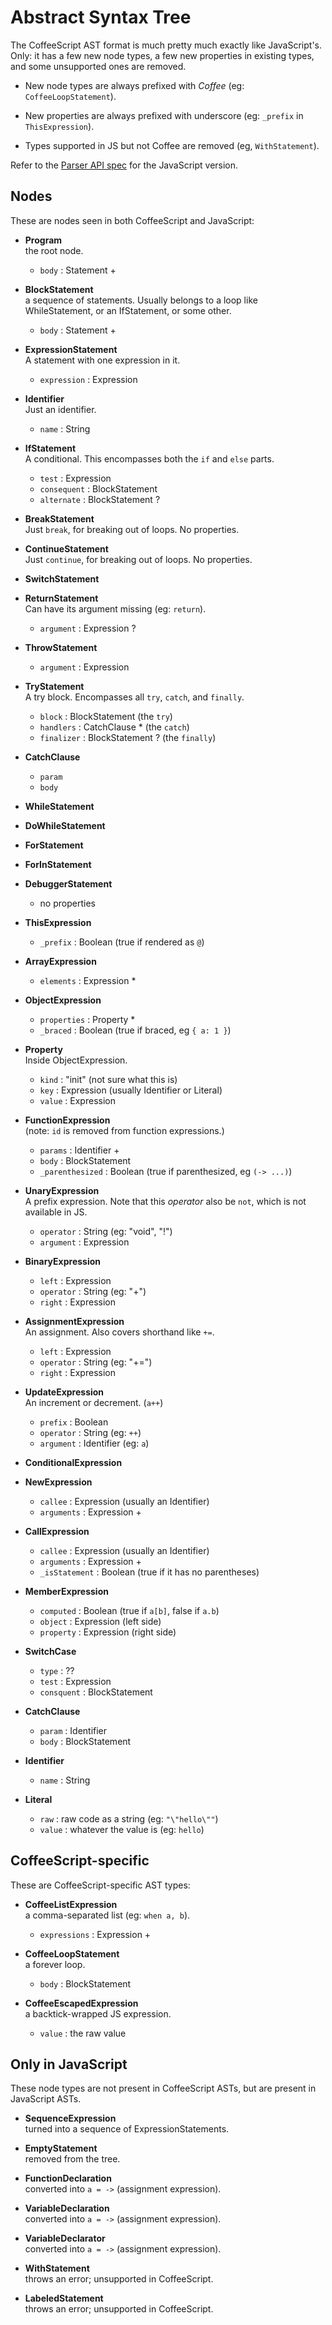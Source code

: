 Abstract Syntax Tree
====================

The CoffeeScript AST format is much pretty much exactly like JavaScript's. Only:
it has a few new node types, a few new properties in existing types, and some
unsupported ones are removed.

- New node types are always prefixed with *Coffee* (eg: `CoffeeLoopStatement`).

- New properties are always prefixed with underscore (eg: `_prefix` in
  `ThisExpression`).

- Types supported in JS but not Coffee are removed (eg, `WithStatement`).

Refer to the [Parser API spec] for the JavaScript version.

Nodes
-----

These are nodes seen in both CoffeeScript and JavaScript:

 - __Program__<br>
   the root node.

   - `body` : Statement +

 - __BlockStatement__<br>
   a sequence of statements. Usually belongs to a loop like WhileStatement, or 
   an IfStatement, or some other.

   - `body` : Statement +

 - __ExpressionStatement__<br>
   A statement with one expression in it.

   - `expression` : Expression

 - __Identifier__<br>
   Just an identifier.

   - `name` : String

 - __IfStatement__<br>
   A conditional. This encompasses both the `if` and `else` parts.

   - `test` : Expression
   - `consequent` : BlockStatement
   - `alternate` : BlockStatement ?

 - __BreakStatement__<br>
   Just `break`, for breaking out of loops. No properties.

 - __ContinueStatement__<br>
   Just `continue`, for breaking out of loops. No properties.

 - __SwitchStatement__

 - __ReturnStatement__<br>
   Can have its argument missing (eg: `return`).

   - `argument` : Expression ?

 - __ThrowStatement__
   - `argument` : Expression

 - __TryStatement__<br>
   A try block. Encompasses all `try`, `catch`, and `finally`.

   - `block` : BlockStatement (the `try`)
   - `handlers` : CatchClause * (the `catch`)
   - `finalizer` : BlockStatement ? (the `finally`)

 - __CatchClause__<br>
   - `param`
   - `body`

 - __WhileStatement__

 - __DoWhileStatement__

 - __ForStatement__

 - __ForInStatement__

 - __DebuggerStatement__
   - no properties

 - __ThisExpression__
   - `_prefix` : Boolean (true if rendered as `@`)

 - __ArrayExpression__
   - `elements` : Expression *

 - __ObjectExpression__
   - `properties` : Property *
   - `_braced` : Boolean (true if braced, eg `{ a: 1 }`)

 - __Property__<br>
   Inside ObjectExpression.

   - `kind` : "init" (not sure what this is)
   - `key` : Expression (usually Identifier or Literal)
   - `value` : Expression

 - __FunctionExpression__<br>
   (note: `id` is removed from function expressions.)

   - `params` : Identifier +
   - `body` : BlockStatement
   - `_parenthesized` : Boolean (true if parenthesized, eg `(-> ...)`)

 - __UnaryExpression__<br>
   A prefix expression. Note that this *operator* also be `not`, which is not
   available in JS.

   - `operator` : String (eg: "void", "!")
   - `argument` : Expression

 - __BinaryExpression__
   - `left` : Expression
   - `operator` : String (eg: "+")
   - `right` : Expression

 - __AssignmentExpression__<br>
   An assignment. Also covers shorthand like `+=`.

   - `left` : Expression
   - `operator` : String (eg: "+=")
   - `right` : Expression

 - __UpdateExpression__<br>
   An increment or decrement. (`a++`)

   - `prefix` : Boolean
   - `operator` : String (eg: `++`)
   - `argument` : Identifier (eg: `a`)

 - __ConditionalExpression__

 - __NewExpression__
   - `callee` : Expression (usually an Identifier)
   - `arguments` : Expression +

 - __CallExpression__
   - `callee` : Expression (usually an Identifier)
   - `arguments` : Expression +
   - `_isStatement` : Boolean (true if it has no parentheses)

 - __MemberExpression__
   - `computed` : Boolean (true if `a[b]`, false if `a.b`)
   - `object` : Expression (left side)
   - `property` : Expression (right side)

 - __SwitchCase__
   - `type` : ??
   - `test` : Expression
   - `consquent` : BlockStatement

 - __CatchClause__
   - `param` : Identifier
   - `body` : BlockStatement

 - __Identifier__
   - `name` : String

 - __Literal__
   - `raw` : raw code as a string (eg: `"\"hello\""`)
   - `value` : whatever the value is (eg: `hello`)

CoffeeScript-specific
---------------------

These are CoffeeScript-specific AST types:

 - __CoffeeListExpression__<br>
   a comma-separated list (eg: `when a, b`).

    - `expressions` : Expression +

 - __CoffeeLoopStatement__<br>
   a forever loop.

   - `body` : BlockStatement

 - __CoffeeEscapedExpression__<br>
   a backtick-wrapped JS expression.

   - `value` : the raw value

Only in JavaScript
------------------

These node types are not present in CoffeeScript ASTs, but are present in 
JavaScript ASTs.

 - __SequenceExpression__<br>
   turned into a sequence of ExpressionStatements.

 - __EmptyStatement__<br>
   removed from the tree.

 - __FunctionDeclaration__<br>
   converted into `a = ->` (assignment expression).

 - __VariableDeclaration__<br>
   converted into `a = ->` (assignment expression).

 - __VariableDeclarator__<br>
   converted into `a = ->` (assignment expression).

 - __WithStatement__<br>
   throws an error; unsupported in CoffeeScript.

 - __LabeledStatement__<br>
   throws an error; unsupported in CoffeeScript.

[Parser API spec]: https://developer.mozilla.org/en-US/docs/Mozilla/Projects/SpiderMonkey/Parser_API
